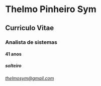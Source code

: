 # Thelmo Pinheiro Sym
## Curriculo Vitae
### Analista de sistemas
#### 41 anos
##### solteiro
###### thelmosym@gmail.com
